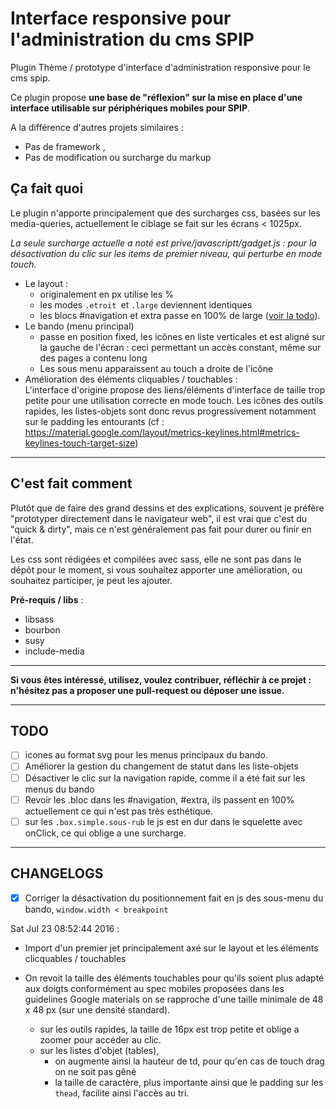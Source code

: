 # Interface responsive pour l'administration du cms SPIP

Plugin Thème / prototype d'interface d'administration responsive pour le cms spip.

Ce plugin propose **une base de "réflexion" sur la mise en place d'une interface utilisable sur périphériques mobiles pour SPIP**.

A la différence d'autres projets similaires :

- Pas de framework , 
- Pas de modification ou surcharge du markup

## Ça fait quoi

Le plugin n'apporte principalement que des surcharges css, basées sur les media-queries, actuellement le ciblage se fait sur les écrans  < 1025px.

*La seule surcharge actuelle a noté est prive/javascriptt/gadget.js : pour la désactivation du clic sur les items de premier niveau, qui perturbe en mode touch.*

*	Le layout :
	*	originalement en px utilise les %
	*	les modes `.etroit `et `.large` deviennent identiques
	*	les blocs #navigation et extra passe en 100% de large ([voir la todo](#todo)).
*	Le bando (menu principal)
	*	passe en position fixed, les icônes en liste verticales et est aligné sur la gauche de l'écran : ceci permettant un accès constant, même sur des pages a contenu long
	*	Les sous menu apparaissent au touch a droite de l'icône
*	Amélioration des éléments cliquables / touchables :  
	L'interface d'origine propose des liens/éléments d'interface de taille trop petite pour une utilisation correcte en mode touch. Les icônes des outils rapides, les listes-objets sont donc revus progressivement notamment sur le padding les entourants (cf : https://material.google.com/layout/metrics-keylines.html#metrics-keylines-touch-target-size)

---

## C'est fait comment

Plutôt que de faire des grand dessins et des explications, souvent  je préfère "prototyper directement dans le navigateur web", il est vrai que c'est du "quick & dirty", mais ce n'est généralement pas fait pour durer ou finir en l'état.

Les css sont rédigées et compilées avec sass, elle ne sont pas dans le dépôt pour le moment, si vous souhaitez apporter une amélioration, ou souhaitez participer, je peut les ajouter.

**Pré-requis / libs** :

- libsass
- bourbon
- susy
- include-media

---

**Si vous êtes intéressé, utilisez, voulez contribuer, réfléchir à ce projet : n'hésitez pas a proposer une pull-request ou déposer une issue.**


---

## TODO

-  [ ]  icones au format svg pour les menus principaux du bando.
-  [ ] Améliorer la gestion du changement de statut dans les liste-objets
-  [ ] Désactiver le clic sur la navigation rapide, comme il a été fait sur les menus du bando
- [ ] Revoir les .bloc dans les #navigation, #extra, ils passent en 100% actuellement ce qui n'est pas très esthétique.
- [ ] sur les `.box.simple.sous-rub` le js est en dur dans le squelette avec onClick, ce qui oblige a une surcharge.

--- 

## CHANGELOGS

*   [x] Corriger la désactivation du positionnement fait en js des sous-menu du bando, `window.width < breakpoint `

Sat Jul 23 08:52:44 2016 :

*   Import d'un premier jet principalement axé sur le layout et les éléments clicquables / touchables

*   On revoit la taille des éléments touchables pour qu'ils soient plus adapté aux doigts conformément au spec mobiles proposées dans les guidelines Google materials on se rapproche d'une taille minimale de 48 x 48 px (sur une densité standard).
    
    * sur les outils rapides, la taille de 16px est trop petite et oblige a zoomer pour accéder au clic.
    * sur les listes d'objet (tables),
        *   on augmente ainsi la hauteur de td, pour qu'en cas de touch drag on ne soit pas gêné
        *   la taille de caractère, plus importante ainsi que le padding sur les `thead`, facilite ainsi l'accès au tri.
 
